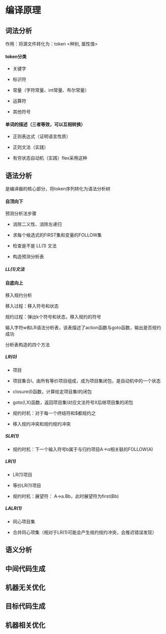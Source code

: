 # 编译原理

## 词法分析

作用：将源文件转化为：token <种别, 属性值>

#### token分类

+ 关键字

+ 标识符

+ 常量（字符常量、int常量、布尔常量）

+ 运算符

+ 其他符号

#### 单词的描述（三者等效，可以互相转换）

+ 正则表达式（证明语言性质）

+ 正则文法（实践）

+ 有穷状态自动机（实践）flex采用这种



## 语法分析

是编译器的核心部分，将token序列转化为语法分析树

#### 自顶向下

预测分析法步骤

+ 消除二义性、消除左递归

+ 求每个候选式的FIRST集和变量的FOLLOW集

+ 检查是不是 LL(1) 文法

+ 构造预测分析表

##### LL(1)文法


#### 自底向上

移入规约分析

移入过程：移入符号和状态

规约过程：弹出k个符号和状态，移入规约的符号

输入字符w和LR语法分析表，该表描述了action函数与goto函数，输出是否规约成功

分析表构造的四个方法


##### LR(0)

+ 项目

+ 项目集合I，由所有等价项目组成，成为项目集闭包，是自动机中的一个状态

+ closure(I)函数，计算给定项目集I的闭包

+ goto(I,X)函数，返回项目集I对应文法符号X后继项目集的闭包

+ 规约时机：对于每一个终结符和$都规约之

+ 移入规约冲突和规约规约冲突


##### SLR(1)

+ 规约时机：下一个输入符号b属于与归约项目A→α相关联的FOLLOW(A)


##### LR(1)

+ LR(1)项目

+ 等价LR(1)项目

+ 规约时机：展望符： A->a.Bb，此时展望符为first(Bb)


##### LALR(1)

+ 同心项目集

+ 合并同心项集（相对于LR(1)可能会产生规约规约冲突，会推迟错误发现）


## 语义分析

## 中间代码生成

## 机器无关优化

## 目标代码生成

## 机器相关优化
